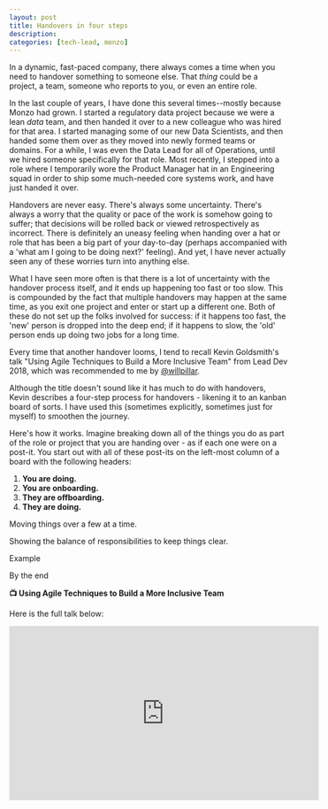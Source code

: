 ```yaml
---
layout: post
title: Handovers in four steps
description: 
categories: [tech-lead, monzo]
---
```


In a dynamic, fast-paced company, there always comes a time when you need to handover something to someone else. That _thing_ could be a project, a team, someone who reports to you, or even an entire role.

In the last couple of years, I have done this several times--mostly because Monzo had grown. I started a regulatory data project because we were a lean _data_ team, and then handed it over to a new colleague who was hired for that area. I started managing some of our new Data Scientists, and then handed some them over as they moved into newly formed teams or domains. For a while, I was even the Data Lead for all of Operations, until we hired someone specifically for that role. Most recently, I stepped into a role where I temporarily wore the Product Manager hat in an Engineering squad in order to ship some much-needed core systems work, and have just handed it over.

Handovers are never easy. There's always some uncertainty. There's always a worry that the quality or pace of the work is somehow going to suffer; that decisions will be rolled back or viewed retrospectively as incorrect. There is definitely an uneasy feeling when handing over a hat or role that has been a big part of your day-to-day (perhaps accompanied with a 'what am I going to be doing next?' feeling). And yet, I have never actually seen any of these worries turn into anything else.

What I have seen more often is that there is a lot of uncertainty with the handover process itself, and it ends up happening too fast or too slow. This is compounded by the fact that multiple handovers may happen at the same time, as you exit one project and enter or start up a different one. Both of these do not set up the folks involved for success: if it happens too fast, the 'new' person is dropped into the deep end; if it happens to slow, the 'old' person ends up doing two jobs for a long time.

Every time that another handover looms, I tend to recall Kevin Goldsmith's talk "Using Agile Techniques to Build a More Inclusive Team" from Lead Dev 2018, which was recommended to me by [@willpillar](https://twitter.com/willpillar).

Although the title doesn't sound like it has much to do with handovers, Kevin describes a four-step process for handovers - likening it to an kanban board of sorts. I have used this (sometimes explicitly, sometimes just for myself) to smoothen the journey.

Here's how it works. Imagine breaking down all of the things you do as part of the role or project that you are handing over - as if each one were on a post-it. You start out with all of these post-its on the left-most column of a board with the following headers:

1. **You are doing.**
2. **You are onboarding.**
3. **They are offboarding.**
4. **They are doing.**

Moving things over a few at a time.

Showing the balance of responsibilities to keep things clear.

Example

By the end


**📺 Using Agile Techniques to Build a More Inclusive Team**

Here is the full talk below:

<center>
    <iframe width="560" height="315" src="https://www.youtube.com/embed/Atfxtk2Q90k" frameborder="0" allowfullscreen></iframe>
</center>

